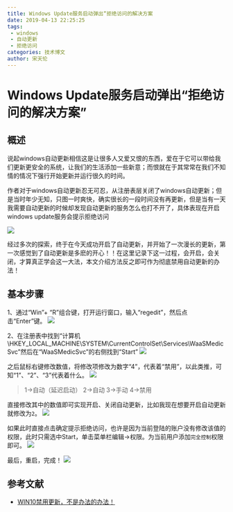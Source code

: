 ```yaml
---
title: Windows Update服务启动弹出“拒绝访问的解决方案
date: 2019-04-13 22:25:25
tags: 
 - windows
 - 自动更新
 - 拒绝访问
categories: 技术博文
author: 宋天伦
---
```


# Windows Update服务启动弹出“拒绝访问的解决方案”


## 概述
说起windows自动更新相信这是让很多人又爱又恨的东西，爱在于它可以带给我们更新更安全的系统，让我们的生活添加一些新意；而恨就在于其常常在我们不知情的情况下强行开始更新并运行很久的时间。

作者对于windows自动更新忍无可忍，从注册表层关闭了windows自动更新；但是当时年少无知，只图一时爽快，确实很长的一段时间没有再更新，但是当有一天我需要自动更新的时候却发现自动更新的服务怎么也打不开了，具体表现在开启windows update服务会提示拒绝访问

![](https://raw.githubusercontent.com/songtianlun/Image-Hosting/image/20190413122206.png)

经过多次的探索，终于在今天成功开启了自动更新，并开始了一次漫长的更新，第一次感觉到了自动更新是多麽的开心！！在这里记录下这一过程，会开启，会关闭，才算真正学会这一大法，本文介绍方法反之即可作为彻底禁用自动更新的办法！

<!--more-->

## 基本步骤

1、通过“Win”+ “R”组合键，打开运行窗口，输入“regedit”，然后点击“Enter”键。
![](https://raw.githubusercontent.com/songtianlun/Image-Hosting/image/20190413221400.png)

2、在注册表中找到“计算机\HKEY_LOCAL_MACHINE\SYSTEM\CurrentControlSet\Services\WaaSMedicSvc”然后在“WaaSMedicSvc”的右侧找到“Start”
![](https://raw.githubusercontent.com/songtianlun/Image-Hosting/image/20190413221452.png)

之后鼠标右键修改数值，将修改项修改为数字“4”，代表着“禁用”，以此类推，可知“1”、“2”、“3”代表着什么。
![](https://raw.githubusercontent.com/songtianlun/Image-Hosting/image/20190413221700.png)
>1→自动（延迟启动）
>2→自动
>3→手动
>4→禁用

直接修改其中的数值即可实现开启、关闭自动更新，比如我现在想要开启自动更新就修改为`2`。
![](https://raw.githubusercontent.com/songtianlun/Image-Hosting/image/20190413221845.png)

如果此时直接点击确定提示拒绝访问，也许是因为当前登陆的账户没有修改该值的权限，此时只需选中Start，单击菜单栏编辑→权限。为当前用户添加`完全控制`权限即可。
![](https://raw.githubusercontent.com/songtianlun/Image-Hosting/image/20190413222139.png)

最后，重启，完成！
![](https://raw.githubusercontent.com/songtianlun/Image-Hosting/image/20190413222212.png)

## 参考文献
- [WIN10禁用更新，不是办法的办法！](https://yu72.com/tech/7890.html)
